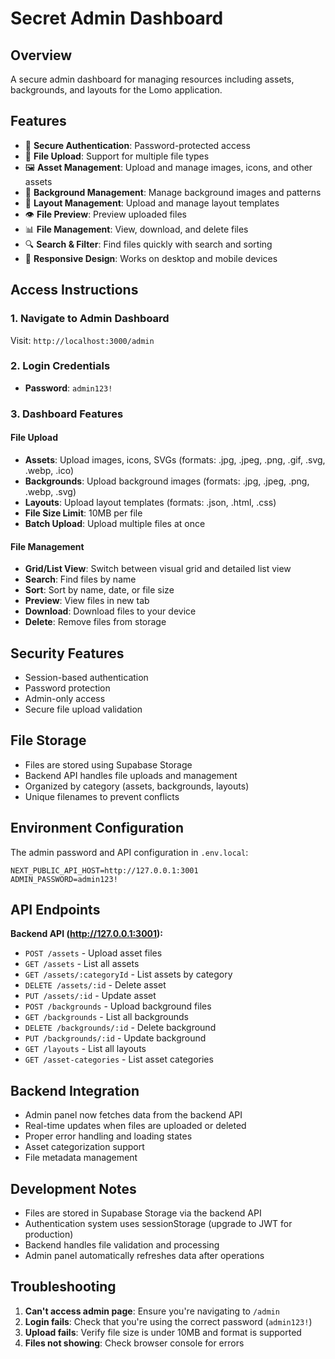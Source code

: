 # Secret Admin Dashboard

## Overview
A secure admin dashboard for managing resources including assets, backgrounds, and layouts for the Lomo application.

## Features
- 🔐 **Secure Authentication**: Password-protected access
- 📁 **File Upload**: Support for multiple file types
- 🖼️ **Asset Management**: Upload and manage images, icons, and other assets
- 🎨 **Background Management**: Manage background images and patterns
- 📐 **Layout Management**: Upload and manage layout templates
- 👁️ **File Preview**: Preview uploaded files
- 📊 **File Management**: View, download, and delete files
- 🔍 **Search & Filter**: Find files quickly with search and sorting
- 📱 **Responsive Design**: Works on desktop and mobile devices

## Access Instructions

### 1. Navigate to Admin Dashboard
Visit: `http://localhost:3000/admin`

### 2. Login Credentials
- **Password**: `admin123!`

### 3. Dashboard Features

#### File Upload
- **Assets**: Upload images, icons, SVGs (formats: .jpg, .jpeg, .png, .gif, .svg, .webp, .ico)
- **Backgrounds**: Upload background images (formats: .jpg, .jpeg, .png, .webp, .svg)
- **Layouts**: Upload layout templates (formats: .json, .html, .css)
- **File Size Limit**: 10MB per file
- **Batch Upload**: Upload multiple files at once

#### File Management
- **Grid/List View**: Switch between visual grid and detailed list view
- **Search**: Find files by name
- **Sort**: Sort by name, date, or file size
- **Preview**: View files in new tab
- **Download**: Download files to your device
- **Delete**: Remove files from storage

## Security Features
- Session-based authentication
- Password protection
- Admin-only access
- Secure file upload validation

## File Storage
- Files are stored using Supabase Storage
- Backend API handles file uploads and management
- Organized by category (assets, backgrounds, layouts)
- Unique filenames to prevent conflicts

## Environment Configuration
The admin password and API configuration in `.env.local`:
```
NEXT_PUBLIC_API_HOST=http://127.0.0.1:3001
ADMIN_PASSWORD=admin123!
```

## API Endpoints
**Backend API (http://127.0.0.1:3001):**
- `POST /assets` - Upload asset files
- `GET /assets` - List all assets
- `GET /assets/:categoryId` - List assets by category
- `DELETE /assets/:id` - Delete asset
- `PUT /assets/:id` - Update asset
- `POST /backgrounds` - Upload background files
- `GET /backgrounds` - List all backgrounds
- `DELETE /backgrounds/:id` - Delete background
- `PUT /backgrounds/:id` - Update background
- `GET /layouts` - List all layouts
- `GET /asset-categories` - List asset categories

## Backend Integration
- Admin panel now fetches data from the backend API
- Real-time updates when files are uploaded or deleted
- Proper error handling and loading states
- Asset categorization support
- File metadata management

## Development Notes
- Files are stored in Supabase Storage via the backend API
- Authentication system uses sessionStorage (upgrade to JWT for production)
- Backend handles file validation and processing
- Admin panel automatically refreshes data after operations

## Troubleshooting
1. **Can't access admin page**: Ensure you're navigating to `/admin`
2. **Login fails**: Check that you're using the correct password (`admin123!`)
3. **Upload fails**: Verify file size is under 10MB and format is supported
4. **Files not showing**: Check browser console for errors

